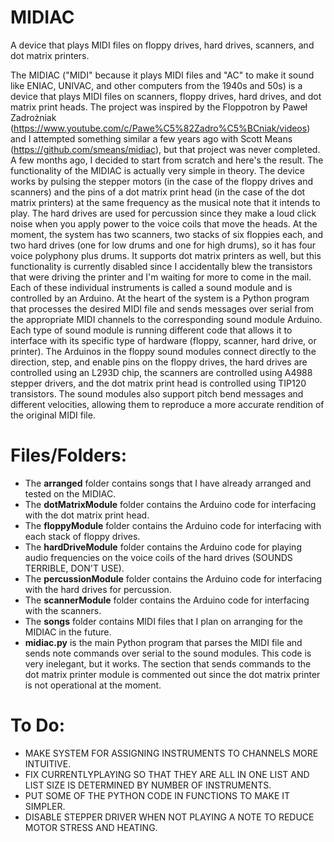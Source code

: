 # MIDIAC
A device that plays MIDI files on floppy drives, hard drives, scanners, and dot matrix printers.

The MIDIAC ("MIDI" because it plays MIDI files and "AC" to make it sound like ENIAC, UNIVAC, and other computers from the 1940s and 50s) is a device that plays MIDI files on scanners, floppy drives, hard drives, and dot matrix print heads. The project was inspired by the Floppotron by Paweł Zadrożniak (https://www.youtube.com/c/Pawe%C5%82Zadro%C5%BCniak/videos) and I attempted something similar a few years ago with Scott Means (https://github.com/smeans/midiac), but that project was never completed. A few months ago, I decided to start from scratch and here's the result. The functionality of the MIDIAC is actually very simple in theory. The device works by pulsing the stepper motors (in the case of the floppy drives and scanners) and the pins of a dot matrix print head (in the case of the dot matrix printers) at the same frequency as the musical note that it intends to play. The hard drives are used for percussion since they make a loud click noise when you apply power to the voice coils that move the heads. At the moment, the system has two scanners, two stacks of six floppies each, and two hard drives (one for low drums and one for high drums), so it has four voice polyphony plus drums. It supports dot matrix printers as well, but this functionality is currently disabled since I accidentally blew the transistors that were driving the printer and I'm waiting for more to come in the mail. Each of these individual instruments is called a sound module and is controlled by an Arduino. At the heart of the system is a Python program that processes the desired MIDI file and sends messages over serial from the appropriate MIDI channels to the corresponding sound module Arduino. Each type of sound module is running different code that allows it to interface with its specific type of hardware (floppy, scanner, hard drive, or printer). The Arduinos in the floppy sound modules connect directly to the direction, step, and enable pins on the floppy drives, the hard drives are controlled using an L293D chip, the scanners are controlled using A4988 stepper drivers, and the dot matrix print head is controlled using TIP120 transistors. The sound modules also support pitch bend messages and different velocities, allowing them to reproduce a more accurate rendition of the original MIDI file.
# Files/Folders:
  - The **arranged** folder contains songs that I have already arranged and tested on the MIDIAC.
  - The **dotMatrixModule** folder contains the Arduino code for interfacing with the dot matrix print head.
  - The **floppyModule** folder contains the Arduino code for interfacing with each stack of floppy drives.
  - The **hardDriveModule** folder contains the Arduino code for playing audio frequencies on the voice coils of the hard drives (SOUNDS TERRIBLE, DON'T USE).
  - The **percussionModule** folder contains the Arduino code for interfacing with the hard drives for percussion.
  - The **scannerModule** folder contains the Arduino code for interfacing with the scanners.
  - The **songs** folder contains MIDI files that I plan on arranging for the MIDIAC in the future.
  - **midiac.py** is the main Python program that parses the MIDI file and sends note commands over serial to the sound modules. This code is very inelegant, but it works. The section that sends commands to the dot matrix printer module is commented out since the dot matrix printer is not operational at the moment.
  
# To Do:
- MAKE SYSTEM FOR ASSIGNING INSTRUMENTS TO CHANNELS MORE INTUITIVE.
- FIX CURRENTLYPLAYING SO THAT THEY ARE ALL IN ONE LIST AND LIST SIZE IS DETERMINED BY NUMBER OF INSTRUMENTS.
- PUT SOME OF THE PYTHON CODE IN FUNCTIONS TO MAKE IT SIMPLER.
- DISABLE STEPPER DRIVER WHEN NOT PLAYING A NOTE TO REDUCE MOTOR STRESS AND HEATING.
